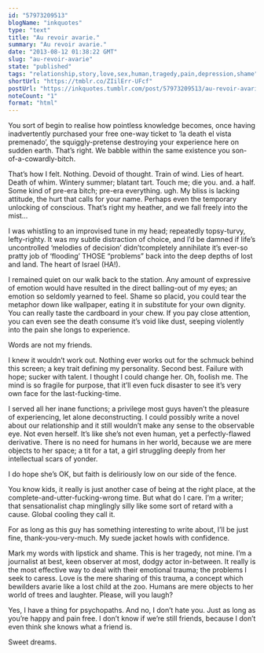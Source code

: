 ```yaml
---
id: "57973209513"
blogName: "inkquotes"
type: "text"
title: "Au revoir avarie."
summary: "Au revoir avarie."
date: "2013-08-12 01:38:22 GMT"
slug: "au-revoir-avarie"
state: "published"
tags: "relationship,story,love,sex,human,tragedy,pain,depression,shame"
shortUrl: "https://tmblr.co/ZIilErr-UFcf"
postUrl: "https://inkquotes.tumblr.com/post/57973209513/au-revoir-avarie"
noteCount: "1"
format: "html"
---
```


You sort of begin to realise how pointless knowledge becomes, once having inadvertently purchased your free one-way ticket to ‘la death el vista premenado’, the squiggly-pretense destroying your experience here on sudden earth. That’s right. We babble within the same existence you son-of-a-cowardly-bitch. 

That’s how I felt. Nothing. Devoid of thought. Train of wind. Lies of heart. Death of whim. Wintery summer; blatant tart. Touch me; die you. and. a half. Some kind of pre-era bitch; pre-era everything. ugh. My bliss is lacking attitude, the hurt that calls for your name. Perhaps even the temporary unlocking of conscious. That’s right my heather, and we fall freely into the mist…

I was whistling to an improvised tune in my head; repeatedly topsy-turvy, lefty-righty. It was my subtle distraction of choice, and I’d be damned if life’s uncontrolled ‘melodies of decision’ didn’tcompletely annihilate it’s ever-so pratty job of ‘flooding’ THOSE “problems” back into the deep depths of lost and land. The heart of Israel (HA!).

I remained quiet on our walk back to the station. Any amount of expressive of emotion would have resulted in the direct balling-out of my eyes; an emotion so seldomly yearned to feel. Shame so placid, you could tear the metaphor down like wallpaper, eating it in substitute for your own dignity. You can really taste the cardboard in your chew. If you pay close attention, you can even see the death consume it’s void like dust, seeping violently into the pain she longs to experience.

Words are not my friends. 

I knew it wouldn’t work out. Nothing ever works out for the schmuck behind this screen; a key trait defining my personality. Second best. Failure with hope; sucker with talent. I thought I could change her. Oh, foolish me. The mind is so fragile for purpose, that it’ll even fuck disaster to see it’s very own face for the last-fucking-time.

I served all her inane functions; a privilege most guys haven’t the pleasure of experiencing, let alone deconstructing. I could possibly write a novel about our relationship and it still wouldn’t make any sense to the observable eye. Not even herself. It’s like she’s not even human, yet a perfectly-flawed derivative. There is no need for humans in her world, because we are mere objects to her space; a tit for a tat, a girl struggling deeply from her intellectual scars of yonder.

I do hope she’s OK, but faith is deliriously low on our side of the fence.

You know kids, it really is just another case of being at the right place, at the complete-and-utter-fucking-wrong time. But what do I care. I’m a writer; that sensationalist chap minglingly silly like some sort of retard with a cause. Global cooling they call it. 

For as long as this guy has something interesting to write about, I’ll be just fine, thank-you-very-much. My suede jacket howls with confidence. 

Mark my words with lipstick and shame. This is her tragedy, not mine. I’m a journalist at best, keen observer at most, dodgy actor in-between. It really is the most effective way to deal with their emotional trauma; the problems I seek to caress. Love is the mere sharing of this trauma, a concept which bewilders avarie like a lost child at the zoo. Humans are mere objects to her world of trees and laughter. Please, will you laugh?

Yes, I have a thing for psychopaths. And no, I don’t hate you. Just as long as you’re happy and pain free. I don’t know if we’re still friends, because I don’t even think she knows what a friend is.

Sweet dreams.